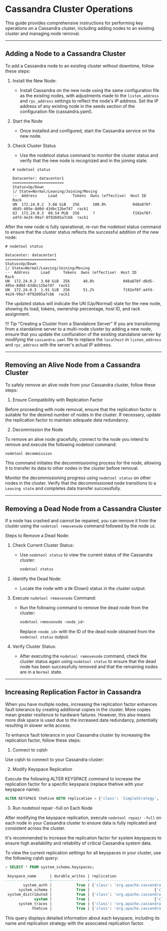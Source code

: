 # Cassandra Cluster Operations

This guide provides comprehensive instructions for performing key operations on a Cassandra cluster, including adding nodes to an existing cluster and managing node removal.

---

## Adding a Node to a Cassandra Cluster

To add a Cassandra node to an existing cluster without downtime, follow these steps:

1. Install the New Node:

    - Install Cassandra on the new node using the same configuration file as the existing nodes, with adjustments made to the `listen_address` and `rpc_address` settings to reflect the node's IP address. Set the IP address of any existing node in the seeds section of the configuration file (cassandra.yaml). 

2. Start the Node

    - Once installed and configured, start the Cassandra service on the new node.

3. Check Cluster Status

    - Use the nodetool status command to monitor the cluster status and verify that the new node is recognized and in the joining state.

    ```text title="Display Cassandra Nodes Status"
    # nodetool status

    Datacenter: datacenter1
    =======================
    Status=Up/Down
    |/ State=Normal/Leaving/Joining/Moving
    --  Address     Load       Tokens  Owns (effective)  Host ID                               Rack 
    UN  172.24.0.2  3.68 GiB   256      100.0%            048a870f-d6d5-405e-8d0d-43dbc12be747  rack1
    UJ  172.24.0.3  89.54 MiB  256      ?                 f192ef8f-a4fd-4e24-99a7-0f92605a7cb6  rack1
    ```

After the new node is fully operational, re-run the nodetool status command to ensure that the cluster status reflects the successful addition of the new node:

```text title="Display Cassandra Nodes status"
# nodetool status

Datacenter: datacenter1
=======================
Status=Up/Down
|/ State=Normal/Leaving/Joining/Moving
--  Address     Load      Tokens  Owns (effective)  Host ID                               Rack 
UN  172.24.0.2  3.68 GiB  256      48.8%             048a870f-d6d5-405e-8d0d-43dbc12be747  rack1
UN  172.24.0.3  1.91 GiB  256      51.2%             f192ef8f-a4fd-4e24-99a7-0f92605a7cb6  rack1
```

The updated status will indicate the UN (Up/Normal) state for the new node, showing its load, tokens, ownership percentage, host ID, and rack assignment.

!!! Tip "Creating a Cluster from a Standalone Server"
    If you are transitioning from a standalone server to a multi-node cluster by adding a new node, ensure that you update  the confiuration of the existing standalone server by modifying the `cassandra.yaml` file to replace the `localhost` in `listen_address` and `rpc_address` with the server's actual IP address. 

---

## Removing an Alive Node from a Cassandra Cluster
To safely remove an alive node from your Cassandra cluster, follow these steps:

1. Ensure Compatibility with Replication Factor

Before proceeding with node removal, ensure that the replication factor is suitable for the desired number of nodes in the cluster. If necessary, update the replication factor to maintain adequate data redundancy.

2. Decommission the Node

To remove an alive node gracefully, connect to the node you intend to remove and execute the following nodetool command:

```bash
nodetool decommission
```

This command initiates the decommissioning process for the node, allowing it to transfer its data to other nodes in the cluster before removal.

Monitor the decommissioning progress using `nodetool status` on other nodes in the cluster. Verify that the decommissioned node transitions to a `Leaving state` and completes data transfer successfully.

---

## Removing a Dead Node from a Cassandra Cluster

If a node has crashed and cannot be repaired, you can remove it from the cluster using the `nodetool removenode` command followed by the node `id`.

Steps to Remove a Dead Node:

1. Check Current Cluster Status:
   - Use `nodetool status` to view the current status of the Cassandra cluster:
     ```bash
     nodetool status
     ```

2. Identify the Dead Node:
   - Locate the node with a `DN` (Down) status in the cluster output.

3. Execute `nodetool removenode` Command:
   - Run the following command to remove the dead node from the cluster:
     ```bash
     nodetool removenode <node_id>
     ```
     Replace `<node_id>` with the ID of the dead node obtained from the `nodetool status` output.

4. Verify Cluster Status:
   - After executing the `nodetool removenode` command, check the cluster status again using `nodetool status` to ensure that the dead node has been successfully removed and that the remaining nodes are in a `Normal` state.

---

## Increasing Replication Factor in Cassandra

When you have multiple nodes, increasing the replication factor enhances fault tolerance by creating additional copies in the cluster. More copies mean greater resilience to hardware failures. However, this also means more disk space is used due to the increased data redundancy, potentially resulting in slower write access.

To enhance fault tolerance in your Cassandra cluster by increasing the replication factor, follow these steps:

1. Connect to cqlsh

Use cqlsh to connect to your Cassandra cluster:

2. Modify Keyspace Replication

Execute the following ALTER KEYSPACE command to increase the replication factor for a specific keyspace (replace thehive with your keyspace name):

```sql
ALTER KEYSPACE thehive WITH replication = {'class': 'SimpleStrategy', 'replication_factor': 3 };
```

3. Run nodetool repair -full on Each Node

After modifying the keyspace replication, execute `nodetool repair -full` on each node in your Cassandra cluster to ensure data is fully replicated and consistent across the cluster.



It's recommended to increase the replication factor for system keyspaces to ensure high availability and reliability of critical Cassandra system data.

To view the current replication settings for all keyspaces in your cluster, use the following cqlsh query:

```sql title="Checking Current Keyspace Information"
> SELECT * FROM system_schema.keyspaces;

 keyspace_name      | durable_writes | replication
--------------------+----------------+-------------------------------------------------------------------------------------
        system_auth |           True | {'class': 'org.apache.cassandra.locator.SimpleStrategy', 'replication_factor': '2'}
      system_schema |           True |                             {'class': 'org.apache.cassandra.locator.LocalStrategy'}
 system_distributed |           True | {'class': 'org.apache.cassandra.locator.SimpleStrategy', 'replication_factor': '2'}
             system |           True |                             {'class': 'org.apache.cassandra.locator.LocalStrategy'}
      system_traces |           True | {'class': 'org.apache.cassandra.locator.SimpleStrategy', 'replication_factor': '2'}
            thehive |           True | {'class': 'org.apache.cassandra.locator.SimpleStrategy', 'replication_factor': '2'}
```

This query displays detailed information about each keyspace, including its name and replication strategy with the associated replication factor.

&nbsp;